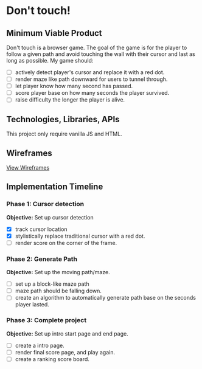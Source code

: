 # Don't touch!

## Minimum Viable Product

Don't touch is a browser game. The goal of the game is for the player to follow a given path and avoid touching the wall with their cursor and last as long as possible. My game should:

- [ ] actively detect player's cursor and replace it with a red dot.
- [ ] render maze like path downward for users to tunnel through.
- [ ] let player know how many second has passed.
- [ ] score player base on how many seconds the player survived.
- [ ] raise difficulty the longer the player is alive.

## Technologies, Libraries, APIs

This project only require vanilla JS and HTML.

## Wireframes

[View Wireframes][views]

[views]: docs/views

## Implementation Timeline

### Phase 1: Cursor detection

**Objective:** Set up cursor detection

- [x] track cursor location
- [x] stylistically replace traditional cursor with a red dot.
- [ ] render score on the corner of the frame.

### Phase 2: Generate Path

**Objective:** Set up the moving path/maze.

- [ ] set up a block-like maze path
- [ ] maze path should be falling down.
- [ ] create an algorithm to automatically generate path base on the seconds player lasted.

### Phase 3: Complete project

**Objective:** Set up intro start page and end page.

- [ ] create a intro page.
- [ ] render final score page, and play again.
- [ ] create a ranking score board.
